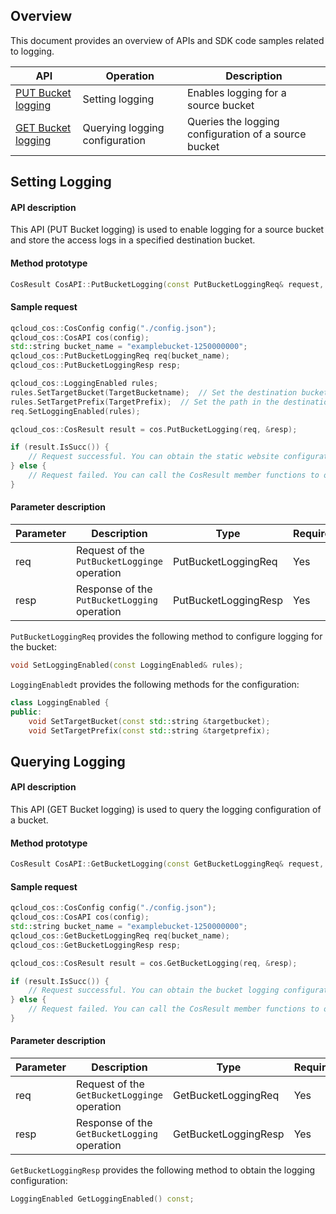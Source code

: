 ## Overview

This document provides an overview of APIs and SDK code samples related to logging.

| API | Operation | Description |
| ------------------------------------------------------------ | ------------ | -------------------------- |
| [PUT Bucket logging](https://intl.cloud.tencent.com/document/product/436/17054) | Setting logging | Enables logging for a source bucket |
| [GET Bucket logging](https://intl.cloud.tencent.com/document/product/436/17053) | Querying logging configuration | Queries the logging configuration of a source bucket |

## Setting Logging

#### API description

This API (PUT Bucket logging) is used to enable logging for a source bucket and store the access logs in a specified destination bucket.

#### Method prototype

```cpp
CosResult CosAPI::PutBucketLogging(const PutBucketLoggingReq& request, PutBucketLoggingResp* response);
```

#### Sample request

```cpp
qcloud_cos::CosConfig config("./config.json");
qcloud_cos::CosAPI cos(config);
std::string bucket_name = "examplebucket-1250000000";
qcloud_cos::PutBucketLoggingReq req(bucket_name);
qcloud_cos::PutBucketLoggingResp resp;

qcloud_cos::LoggingEnabled rules;
rules.SetTargetBucket(TargetBucketname);  // Set the destination bucket to store the logs.
rules.SetTargetPrefix(TargetPrefix);  // Set the path in the destination bucket to store the logs.    
req.SetLoggingEnabled(rules);

qcloud_cos::CosResult result = cos.PutBucketLogging(req, &resp);

if (result.IsSucc()) {
    // Request successful. You can obtain the static website configuration via `resp`.
} else {
    // Request failed. You can call the CosResult member functions to output the error information, such as requestID.
} 
```

#### Parameter description

| Parameter | Description | Type | Required |
| ---- | -----------------------------|---------------------| ------|
| req  | Request of the `PutBucketLogginge` operation | PutBucketLoggingReq | Yes |
| resp | Response of the `PutBucketLogging` operation | PutBucketLoggingResp | Yes |


`PutBucketLoggingReq` provides the following method to configure logging for the bucket:
```cpp
void SetLoggingEnabled(const LoggingEnabled& rules);
```

`LoggingEnabledt` provides the following methods for the configuration:
```cpp
class LoggingEnabled {
public:
    void SetTargetBucket(const std::string &targetbucket);
    void SetTargetPrefix(const std::string &targetprefix);
```


## Querying Logging

#### API description

This API (GET Bucket logging) is used to query the logging configuration of a bucket.

#### Method prototype

```cpp
CosResult CosAPI::GetBucketLogging(const GetBucketLoggingReq& request, GetBucketLoggingResp* response);
```

#### Sample request

```cpp
qcloud_cos::CosConfig config("./config.json");
qcloud_cos::CosAPI cos(config);
std::string bucket_name = "examplebucket-1250000000";
qcloud_cos::GetBucketLoggingReq req(bucket_name);
qcloud_cos::GetBucketLoggingResp resp;

qcloud_cos::CosResult result = cos.GetBucketLogging(req, &resp);

if (result.IsSucc()) {
    // Request successful. You can obtain the bucket logging configuration via `resp`.
} else {
    // Request failed. You can call the CosResult member functions to output the error information, such as requestID.
} 
```

#### Parameter description

| Parameter | Description | Type | Required |
| ---- | -----------------------------|---------------------| ------|
| req  | Request of the `GetBucketLogginge` operation | GetBucketLoggingReq | Yes |
| resp | Response of the `GetBucketLogging` operation | GetBucketLoggingResp | Yes |

`GetBucketLoggingResp` provides the following method to obtain the logging configuration:

```cpp
LoggingEnabled GetLoggingEnabled() const;
```
